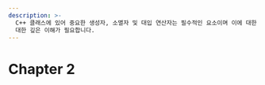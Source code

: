 ```yaml
---
description: >-
  C++ 클래스에 있어 중요한 생성자, 소멸자 및 대입 연산자는 필수적인 요소이며 이에 대한 실수는 큰 영향을 미칠 수 있습니다. 따라서 이에
  대한 깊은 이해가 필요합니다.
---
```


# Chapter 2

